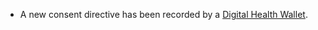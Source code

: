 - A new consent directive has been recorded by a <a href="actor-ochw.html">Digital Health Wallet</a>.
